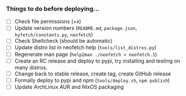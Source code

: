 ### Things to do before deploying...

* [ ] Check file permissions (+x)
* [ ] Update version numbers (`README.md`, `package.json`, `hyfetch/constants.py`, `neofetch`)
* [ ] Check Shellcheck (should be automatic)
* [ ] Update distro list in neofetch help (`tools/list_distros.py`)
* [ ] Regenerate man page (`help2man ./neofetch > neofetch.1`)
* [ ] Create an RC release and deploy to pypi, try installing and testing on many distros.
* [ ] Change back to stable release, create tag, create GitHub release
* [ ] Formally deploy to pypi and npm (`tools/deploy.sh`, `npm publish`)
* [ ] Update ArchLinux AUR and NixOS packaging
